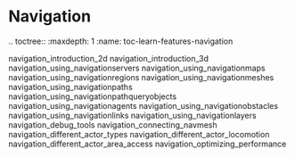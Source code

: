 Navigation
==========

.. toctree::
   :maxdepth: 1
   :name: toc-learn-features-navigation

   navigation_introduction_2d
   navigation_introduction_3d
   navigation_using_navigationservers
   navigation_using_navigationmaps
   navigation_using_navigationregions
   navigation_using_navigationmeshes
   navigation_using_navigationpaths
   navigation_using_navigationpathqueryobjects
   navigation_using_navigationagents
   navigation_using_navigationobstacles
   navigation_using_navigationlinks
   navigation_using_navigationlayers
   navigation_debug_tools
   navigation_connecting_navmesh
   navigation_different_actor_types
   navigation_different_actor_locomotion
   navigation_different_actor_area_access
   navigation_optimizing_performance
